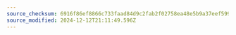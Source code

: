 ```yaml
---
source_checksum: 6916f86ef8866c733faad84d9c2fab2f02758ea48e5b9a37eef599d01c1ca0c2
source_modified: 2024-12-12T21:11:49.596Z
---
```


